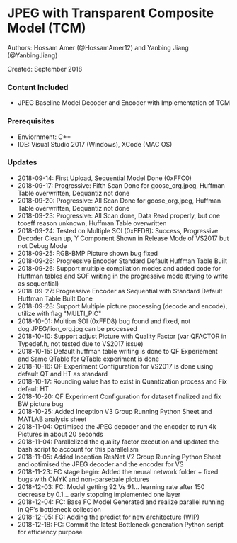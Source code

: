 # JPEG with Transparent Composite Model (TCM)
Authors: Hossam Amer (@HossamAmer12) and Yanbing Jiang (@YanbingJiang)

Created: September 2018

### Content Included
- JPEG Baseline Model Decoder and Encoder with Implementation of TCM

### Prerequisites
- Enviornment: C++
- IDE: Visual Studio 2017 (Windows), XCode (MAC OS)

### Updates
- 2018-09-14: First Upload, Sequential Model Done (0xFFC0)
- 2018-09-17: Progressive: Fifth Scan Done for goose_org.jpeg, Huffman Table overwritten, Dequantiz not done
- 2018-09-20: Progressive: All Scan Done for goose_org.jpeg, Huffman Table overwritten, Dequantiz not done
- 2018-09-23: Progressive: All Scan done, Data Read properly, but one tcoeff reason unknown, Huffman Table overwritten
- 2018-09-24: Tested on Multiple SOI (0xFFD8): Success, Progressive Decoder Clean up, Y Component Shown in Release Mode of VS2017 but not Debug Mode
- 2018-09-25: RGB-BMP Picture shown bug fixed
- 2018-09-26: Progressive Encoder Standard Default Huffman Table Built
- 2018-09-26: Support multiple compilation modes and added code for Huffman tables and SOF writing in the progressive mode (trying to write as sequential)
- 2018-09-27: Progressive Encoder as Sequential with Standard Default Huffman Table Built Done
- 2018-09-28: Support Multiple picture processing (decode and encode), utilize with flag "MULTI_PIC"
- 2018-10-01: Multion SOI (0xFFD8) bug found and fixed, not dog.JPEG/lion_org.jpg can be processed
- 2018-10-10: Support adjust Picture with Quality Factor (var QFACTOR in Typedef.h, not tested due to VS2017 issue)
- 2018-10-15: Default huffman table writing is done to QF Experiement and Same QTable for QTable experiment is done
- 2018-10-16: QF Experiment Configuration for VS2017 is done using default QT and HT as standard
- 2018-10-17: Rounding value has to exist in Quantization process and Fix default HT
- 2018-10-20: QF Experiment Configuration for dataset finalized and fix BW picture bug 
- 2018-10-25: Added Inception V3 Group Running Python Sheet and MATLAB analysis sheet
- 2018-11-04: Optimised the JPEG decoder and the encoder to run 4k Pictures in about 20 seconds
- 2018-11-04: Parallelized the quality factor execution and updated the bash script to account for this parallelism 
- 2018-11-05: Added Inception ResNet V2 Group Running Python Sheet and optimised the JPEG decoder and the encoder for VS
- 2018-11-23: FC stage begin: Added the neural network folder + fixed bugs with CMYK and non-parsebale pictures
- 2018-12-03: FC: Model getting 92 Vs 91... learning rate after 150 decrease by 0.1... early stopping implemented one layer
- 2018-12-04: FC: Base FC Model Generated and realize parallel running in QF's bottleneck collection
- 2018-12-05: FC: Adding the predict for new architecture (WIP)
- 2018-12-18: FC: Commit the latest Bottleneck generation Python script for efficiency purpose
